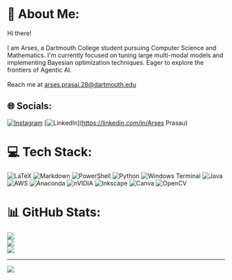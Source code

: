 # 💫 About Me:
Hi there!<br><br>I am Arses, a Dartmouth College student pursuing Computer Science and Mathematics. 
I'm currently focused on tuning large multi-modal models and implementing Bayesian optimization techniques. 
Eager to explore the frontiers of Agentic AI.
<br><br>Reach me at arses.prasai.28@dartmouth.edu


## 🌐 Socials:
[![Instagram](https://img.shields.io/badge/Instagram-%23E4405F.svg?logo=Instagram&logoColor=white)](https://instagram.com/arses.p) [![LinkedIn](https://img.shields.io/badge/LinkedIn-%230077B5.svg?logo=linkedin&logoColor=white)](https://linkedin.com/in/Arses Prasau) 

# 💻 Tech Stack:
![LaTeX](https://img.shields.io/badge/latex-%23008080.svg?style=for-the-badge&logo=latex&logoColor=white) ![Markdown](https://img.shields.io/badge/markdown-%23000000.svg?style=for-the-badge&logo=markdown&logoColor=white) ![PowerShell](https://img.shields.io/badge/PowerShell-%235391FE.svg?style=for-the-badge&logo=powershell&logoColor=white) ![Python](https://img.shields.io/badge/python-3670A0?style=for-the-badge&logo=python&logoColor=ffdd54) ![Windows Terminal](https://img.shields.io/badge/Windows%20Terminal-%234D4D4D.svg?style=for-the-badge&logo=windows-terminal&logoColor=white) ![Java](https://img.shields.io/badge/java-%23ED8B00.svg?style=for-the-badge&logo=openjdk&logoColor=white) ![AWS](https://img.shields.io/badge/AWS-%23FF9900.svg?style=for-the-badge&logo=amazon-aws&logoColor=white) ![Anaconda](https://img.shields.io/badge/Anaconda-%2344A833.svg?style=for-the-badge&logo=anaconda&logoColor=white) ![nVIDIA](https://img.shields.io/badge/cuda-000000.svg?style=for-the-badge&logo=nVIDIA&logoColor=green) ![Inkscape](https://img.shields.io/badge/Inkscape-e0e0e0?style=for-the-badge&logo=inkscape&logoColor=080A13) ![Canva](https://img.shields.io/badge/Canva-%2300C4CC.svg?style=for-the-badge&logo=Canva&logoColor=white) ![OpenCV](https://img.shields.io/badge/opencv-%23white.svg?style=for-the-badge&logo=opencv&logoColor=white)
# 📊 GitHub Stats:
![](https://github-readme-stats.vercel.app/api?username=arses-ui&theme=dark&hide_border=false&include_all_commits=false&count_private=false)<br/>
![](https://nirzak-streak-stats.vercel.app/?user=arses-ui&theme=dark&hide_border=false)<br/>
![](https://github-readme-stats.vercel.app/api/top-langs/?username=arses-ui&theme=dark&hide_border=false&include_all_commits=false&count_private=false&layout=compact)

---
[![](https://visitcount.itsvg.in/api?id=arses-ui&icon=0&color=0)](https://visitcount.itsvg.in)

<!-- Proudly created with GPRM ( https://gprm.itsvg.in ) -->
